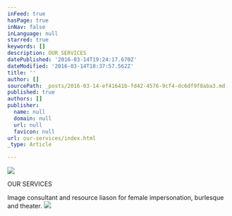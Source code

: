 ```yaml
---
inFeed: true
hasPage: true
inNav: false
inLanguage: null
starred: true
keywords: []
description: OUR SERVICES
datePublished: '2016-03-14T19:24:17.670Z'
dateModified: '2016-03-14T18:37:57.562Z'
title: ''
author: []
sourcePath: _posts/2016-03-14-ef41641b-fd42-4576-9cf4-dc6df9f8aba3.md
published: true
authors: []
publisher:
  name: null
  domain: null
  url: null
  favicon: null
url: our-services/index.html
_type: Article

---
```

![](https://s3-us-west-2.amazonaws.com/the-grid-img/p/917d353df2d821b13fced00607021c9bcba4bbc7.jpg)

OUR SERVICES

Image consultant and resource liason for female impersonation, burlesque and theater. ![](https://the-grid-user-content.s3-us-west-2.amazonaws.com/69118566-3854-4695-8500-a0479ff4586e.jpg)
